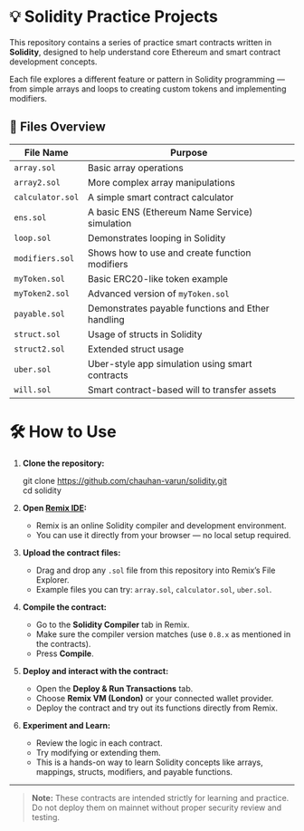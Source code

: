 # 💡 Solidity Practice Projects

This repository contains a series of practice smart contracts written in **Solidity**, designed to help understand core Ethereum and smart contract development concepts.

Each file explores a different feature or pattern in Solidity programming — from simple arrays and loops to creating custom tokens and implementing modifiers.

## 📂 Files Overview

| File Name        | Purpose                                              |
|------------------|------------------------------------------------------|
| `array.sol`      | Basic array operations                               |
| `array2.sol`     | More complex array manipulations                     |
| `calculator.sol` | A simple smart contract calculator                   |
| `ens.sol`        | A basic ENS (Ethereum Name Service) simulation       |
| `loop.sol`       | Demonstrates looping in Solidity                     |
| `modifiers.sol`  | Shows how to use and create function modifiers       |
| `myToken.sol`    | Basic ERC20-like token example                       |
| `myToken2.sol`   | Advanced version of `myToken.sol`                    |
| `payable.sol`    | Demonstrates payable functions and Ether handling    |
| `struct.sol`     | Usage of structs in Solidity                         |
| `struct2.sol`    | Extended struct usage                                |
| `uber.sol`       | Uber-style app simulation using smart contracts      |
| `will.sol`       | Smart contract-based will to transfer assets         |

# 🛠️ How to Use  

1. **Clone the repository:**  

    git clone https://github.com/chauhan-varun/solidity.git  
    cd solidity  

2. **Open [Remix IDE](https://remix.ethereum.org/):**  

    - Remix is an online Solidity compiler and development environment.  
    - You can use it directly from your browser — no local setup required.  

3. **Upload the contract files:**  

    - Drag and drop any `.sol` file from this repository into Remix’s File Explorer.  
    - Example files you can try: `array.sol`, `calculator.sol`, `uber.sol`.  

4. **Compile the contract:**  

    - Go to the **Solidity Compiler** tab in Remix.  
    - Make sure the compiler version matches (use `0.8.x` as mentioned in the contracts).  
    - Press **Compile**.  

5. **Deploy and interact with the contract:**  

    - Open the **Deploy & Run Transactions** tab.  
    - Choose **Remix VM (London)** or your connected wallet provider.  
    - Deploy the contract and try out its functions directly from Remix.  

6. **Experiment and Learn:**  

    - Review the logic in each contract.  
    - Try modifying or extending them.  
    - This is a hands-on way to learn Solidity concepts like arrays, mappings, structs, modifiers, and payable functions.  

---

> **Note:** These contracts are intended strictly for learning and practice.  
> Do not deploy them on mainnet without proper security review and testing.  
